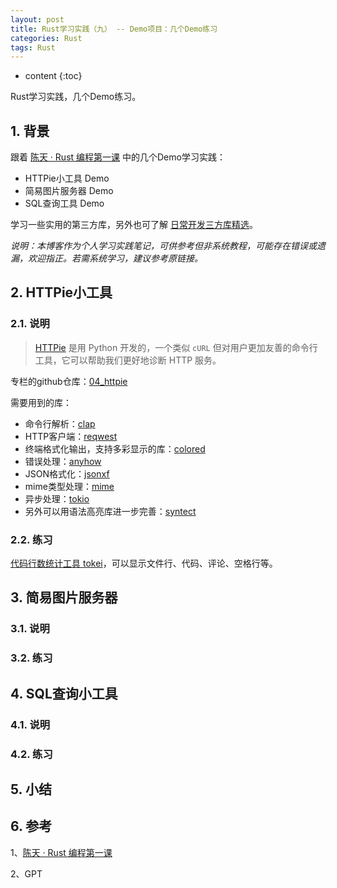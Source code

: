```yaml
---
layout: post
title: Rust学习实践（九） -- Demo项目：几个Demo练习
categories: Rust
tags: Rust
---
```


* content
{:toc}

Rust学习实践，几个Demo练习。



## 1. 背景

跟着 [陈天 · Rust 编程第一课](https://time.geekbang.org/column/article/408400) 中的几个Demo学习实践：

* HTTPie小工具 Demo
* 简易图片服务器 Demo
* SQL查询工具 Demo

学习一些实用的第三方库，另外也可了解 [日常开发三方库精选](https://course.rs/practice/third-party-libs.html)。

*说明：本博客作为个人学习实践笔记，可供参考但非系统教程，可能存在错误或遗漏，欢迎指正。若需系统学习，建议参考原链接。*

## 2. HTTPie小工具

### 2.1. 说明

> [HTTPie](https://httpie.io/) 是用 Python 开发的，一个类似 `cURL` 但对用户更加友善的命令行工具，它可以帮助我们更好地诊断 HTTP 服务。

专栏的github仓库：[04_httpie](https://github.com/tyrchen/geektime-rust/tree/master/04_httpie)

需要用到的库：

* 命令行解析：[clap](https://github.com/clap-rs/clap)
* HTTP客户端：[reqwest](https://github.com/seanmonstar/reqwest)
* 终端格式化输出，支持多彩显示的库：[colored](https://github.com/colored-rs/colored)
* 错误处理：[anyhow](https://github.com/dtolnay/anyhow)
* JSON格式化：[jsonxf](https://github.com/gamache/jsonxf)
* mime类型处理：[mime](https://github.com/hyperium/mime)
* 异步处理：[tokio](https://github.com/tokio-rs/tokio)
* 另外可以用语法高亮库进一步完善：[syntect](https://github.com/trishume/syntect)

### 2.2. 练习

[代码行数统计工具 tokei](https://github.com/XAMPPRocky/tokei)，可以显示文件行、代码、评论、空格行等。

## 3. 简易图片服务器

### 3.1. 说明

### 3.2. 练习

## 4. SQL查询小工具

### 4.1. 说明

### 4.2. 练习

## 5. 小结

## 6. 参考

1、[陈天 · Rust 编程第一课](https://time.geekbang.org/column/article/408400) 

2、GPT
